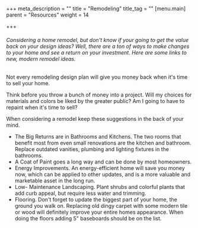 +++
meta_description = ""
title = "Remodeling"
title_tag = ""
[menu.main]
parent = "Resources"
weight = 14

+++
###### Considering a home remodel, but don't know if your going to get the value back on your design ideas? Well, there are a ton of ways to make changes to your home and see a return on your investment. Here are some links to new, modern remodel ideas.

Not every remodeling design plan will give you money back when it's time to sell your home.

Think before you throw a bunch of money into a project. Will my choices for materials and colors be liked by the greater public? Am I going to have to repaint when it's time to sell?

When considering a remodel keep these suggestions in the back of your mind.

* The Big Returns are in Bathrooms and Kitchens. The two rooms that benefit most from even small renovations are the kitchen and bathroom. Replace outdated vanities, plumbing and lighting fixtures in the bathrooms.
* A Coat of Paint goes a long way and can be done by most homeowners.
* Energy Improvements. An energy-efficient home will save you money now, which can be applied to other updates, and is a more valuable and marketable asset in the long run.
* Low- Maintenance Landscaping. Plant shrubs and colorful plants that add curb appeal, but require less water and trimming.
* Flooring. Don't forget to update the biggest part of your home, the ground you walk on. Replacing old dingy carpet with some modern tile or wood will definitely improve your entire homes appearance. When doing the floors adding 5" baseboards should be on the list.